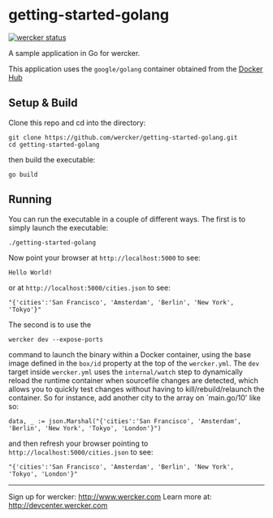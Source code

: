 getting-started-golang
======================

[![wercker status](https://app.wercker.com/status/eeb2240b621c0181c460d73a18971de2/s "wercker status")](https://app.wercker.com/project/bykey/eeb2240b621c0181c460d73a18971de2)

A sample application in Go for wercker.

This application uses the `google/golang` container obtained from the [Docker Hub](https://registry.hub.docker.com/u/google/golang/)

## Setup & Build
Clone this repo and cd into the directory:

```
git clone https://github.com/wercker/getting-started-golang.git
cd getting-started-golang
```

then build the executable:
```
go build
```

## Running
You can run the executable in a couple of different ways. The first is to simply launch the executable:
```
./getting-started-golang
```

Now point your browser at `http://localhost:5000` to see:
```
Hello World!
```
or at `http://localhost:5000/cities.json` to see:
```
"{'cities':'San Francisco', 'Amsterdam', 'Berlin', 'New York', 'Tokyo'}"
```

The second is to use the
```
wercker dev --expose-ports
```
command to launch the binary within a Docker container, using the base image defined in the `box/id` property at the top of the `wercker.yml`. The `dev` target inside `wercker.yml` uses the `internal/watch` step to dynamically reload the runtime container when sourcefile changes are detected, which allows you to quickly test changes without having to kill/rebuild/relaunch the container. So for instance, add another city to the array on `main.go/10' like so:

```
data, _ := json.Marshal("{'cities':'San Francisco', 'Amsterdam', 'Berlin', 'New York', 'Tokyo', 'London'}")
```

and then refresh your browser pointing to `http://localhost:5000/cities.json` to see:
```
"{'cities':'San Francisco', 'Amsterdam', 'Berlin', 'New York', 'Tokyo', 'London'}"
```

---
Sign up for wercker: http://www.wercker.com
Learn more at: http://devcenter.wercker.com

